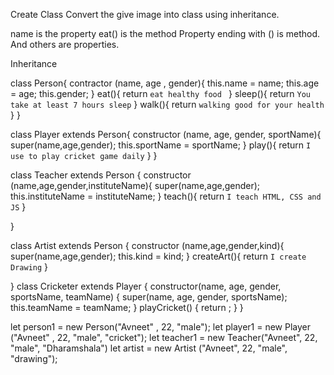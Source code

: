 Create Class
Convert the give image into class using inheritance.

name is the property
eat() is the method
Property ending with () is method. And others are properties.

Inheritance 

class Person{
    contractor (name, age , gender){
        this.name = name;
        this.age = age;
        this.gender;
    }
    eat(){
        return `eat healthy food `
    }
    sleep(){
return `You take at least 7 hours sleep`
    }
    walk(){
return `walking good for your health `
    }
}

class Player extends Person{
    constructor (name, age, gender, sportName){
super(name,age,gender);
this.sportName = sportName;
    }
    play(){
        return `I use to play cricket game daily`
    }
}

class Teacher extends Person {
    constructor (name,age,gender,instituteName){
        super(name,age,gender);
        this.instituteName = instituteName;
    }
teach(){
    return `I teach HTML, CSS and JS`
   }

}

class Artist extends Person {
    constructor (name,age,gender,kind){
        super(name,age,gender);
        this.kind = kind;
    }
createArt(){
    return `I create Drawing`
   }

}
class Cricketer extends Player {
  constructor(name, age, gender, sportsName, teamName) {
    super(name, age, gender, sportsName);
    this.teamName = teamName;
  }
  playCricket() {
    return ;
  }
}

let person1 = new Person("Avneet" , 22, "male");
let player1 = new Player ("Avneet" , 22, "male", "cricket");
let teacher1 = new Teacher("Avneet", 22, "male", "Dharamshala")
let artist = new Artist ("Avneet", 22, "male", "drawing");